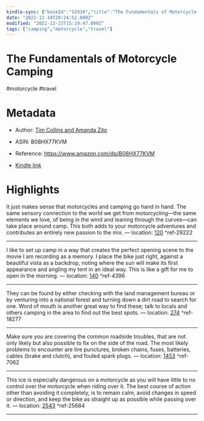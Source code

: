 ```yaml
---
kindle-sync: {"bookId":"52934","title":"The Fundamentals of Motorcycle Camping","author":"Tim Collins and Amanda Zito","asin":"B08HX77KVM","lastAnnotatedDate":"2021-10-30","bookImageUrl":"https://m.media-amazon.com/images/I/81BOMFlBzPL._SY160.jpg","highlightsCount":5}
date: "2022-12-14T20:24:52.000Z"
modified: "2022-12-23T15:19:47.000Z"
tags: ["camping","motorcycle","travel"]
---
```

# The Fundamentals of Motorcycle Camping

#motorcycle #travel 

# Metadata

* Author: [Tim Collins and Amanda Zito](https://www.amazon.com/Tim-Collins/e/B08HXH5KKS/ref=dp_byline_cont_ebooks_1)

* ASIN: B08HX77KVM

* Reference: <https://www.amazon.com/dp/B08HX77KVM>

* [Kindle link](kindle://book?action=open&asin=B08HX77KVM)

# Highlights

It just makes sense that motorcycles and camping go hand in hand. The same sensory connection to the world we get from motorcycling—the same elements we love, of being in the wind and leaning through the curves—can take place around camp. This both adds to your motorcycle adventures and contributes an entirely new passion to the mix. — location: [120](kindle://book?action=open&asin=B08HX77KVM&location=120) ^ref-29222

---

I like to set up camp in a way that creates the perfect opening scene to the movie I am recording as a memory. I place the bike just right, against a beautiful vista as a backdrop, noting where the sun will make its first appearance and angling my tent in an ideal way. This is like a gift for me to open in the morning. — location: [140](kindle://book?action=open&asin=B08HX77KVM&location=140) ^ref-4396

---

They can be found by either checking with the land management bureau or by venturing into a national forest and turning down a dirt road to search for one. Word of mouth is another great way to find these; talk to locals and others camping in the area to find out the best spots. — location: [274](kindle://book?action=open&asin=B08HX77KVM&location=274) ^ref-18277

---

Make sure you are covering the common roadside troubles, that are not only likely but also possible to fix on the side of the road. The most likely problems to encounter are tire punctures, broken chains, fuses, batteries, cables (brake and clutch), and fouled spark plugs. — location: [1453](kindle://book?action=open&asin=B08HX77KVM&location=1453) ^ref-7062

---

This ice is especially dangerous on a motorcycle as you will have little to no control over the motorcycle when riding over it. The best course of action other than avoiding it completely, is to remain calm, avoid changes in speed or direction, and keep the bike as straight up as possible while passing over it. — location: [2543](kindle://book?action=open&asin=B08HX77KVM&location=2543) ^ref-25684

---
